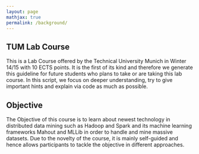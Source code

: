 ```yaml
---
layout: page
mathjax: true
permalink: /background/
---
```


## TUM Lab Course
This is a Lab Course offered by the Technical University Munich in Winter 14/15 with 10 ECTS points.
It is the first of its kind and therefore we generate this guideline for future students who plans to take or are taking this lab course.
In this script, we focus on deeper understanding, try to give important hints and explain via code as much as possible.

## Objective 
The Objective of this course is to learn about newest technology in distributed data mining such as Hadoop and Spark and its
machine learning frameworks Mahout and MLLib in order to handle and mine massive datasets. 
Due to the novelty of the course, it is mainly self-guided and hence allows participants to tackle the objective in different approaches.

